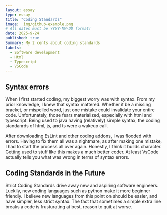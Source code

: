 ```yaml
---
layout: essay
type: essay
title: "Coding Standards"
image:  img/github-example.png
# All dates must be YYYY-MM-DD format!
date: 2025-9-24
published: true
Summary: My 2 cents about coding standards
labels:
  - Software development
  - Html
  - Typescript
  - VSCode
---
```



## Syntax errors 

When I first started coding, my biggest worry was with syntax. From my prior knowledge, I knew that syntax mattered. Whether it be a missing bracket, or mispelled word, just one mistake could invalidate your entire code. Unfortunately, those fears materialized, especially with html and typescript. Being used to java having (relatively) simple syntax, the coding standanrds of html, js, and ts were a wakeup call. 

After downloading EsLint and other coding addons, I was flooded with errors. Having to fix them all was a nightmare, as after making one mistake, I had to start the process all over again. Honestly, I think it builds character. Getting used to stuff like this makes a much better coder. At least VsCode actually tells you what was wrong in terms of syntax errors. 

## Coding Standards in the Future

Strict Coding Standards drive away new and aspiring software engineers. Luckily, new coding languages such as python make it more beginner friendly. I believe new languages from this point on should be easier, and have simpler, less strict syntax. The fact that sometimes a simple extra line breaks a code is frusturating at best, reason to quit at worse. 

